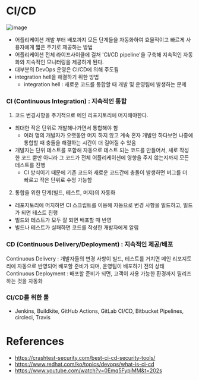 # CI/CD
![image](https://user-images.githubusercontent.com/68576770/147404889-348b3583-f13d-473e-a900-97dab7adaa8f.png)
- 어플리케이션 개발 부터 배포까지 모든 단계들을 자동화하여 효율적이고 빠르게 사용자에게 짧은 주기로 제공하는 방법
- 어플리케이션 전체 라이프사이클에 걸쳐 'CI/CD pipeline'을 구축해 지속적인 자동화와 지속적인 모니터링을 제공하게 된다.
- 대부분의 DevOps 운영은 CI/CD에 의해 주도됨
- integration hell을 해결하기 위한 방법
  - integration hell : 새로운 코드를 통합할 때 개발 및 운영팀에 발생하는 문제
### CI (Continuous Integration) : 지속적인 통합
1. 코드 변경사항을 주기적으로 메인 리포지토리에 머지해야한다.
- 최대한 작은 단위로 개발해나가면서 통합해야 함
  - 여러 명의 개발자가 오랫동안 머지 하지 않고 계속 혼자 개발만 하다보면 나중에 통합할 때 충돌을 해결하는 시간이 더 길어질 수 있음
- 개발자는 단위 테스트를 포함해 자동으로 테스트 되는 코드를 만들어서, 새로 작성한 코드 뿐만 아니라 그 코드가 전체 어플리케이션에 영향을 주지 않는지까지 모든 테스트를 진행
  - CI 방식이기 때문에 기존 코드와 새로운 코드간에 충돌이 발생하면 버그를 더 빠르고 작은 단위로 수정 가능함
2. 통합을 위한 단계(빌드, 테스트, 머지)의 자동화
- 레포지토리에 머지하면 CI 스크립트를 이용해 자동으로 변경 사항을 빌드하고, 빌드가 되면 테스트 진행
- 빌드와 테스트가 모두 잘 되면 배포할 때 반영
- 빌드나 테스트가 실패하면 코드를 작성한 개발자에게 알림
### CD (Continuous Delivery/Deployment) : 지속적인 제공/배포
Continuous Delivery : 개발자들의 변경 사항이 빌드, 테스트를 거치면 메인 리포지토리에 자동으로 반영되어 배포할 준비가 되며, 운영팀이 배포하기 전의 상태
Continuous Deployment : 배포할 준비가 되면, 고객이 사용 가능한 환경까지 릴리즈 하는 것을 자동화
### CI/CD를 위한 툴
- Jenkins, Buildkite, GitHub Actions, GitLab CI/CD, Bitbucket Pipelines, circleci, Travis
# References
- https://crashtest-security.com/best-ci-cd-security-tools/
- https://www.redhat.com/ko/topics/devops/what-is-ci-cd
- https://www.youtube.com/watch?v=0Emq5FypiMM&t=202s
